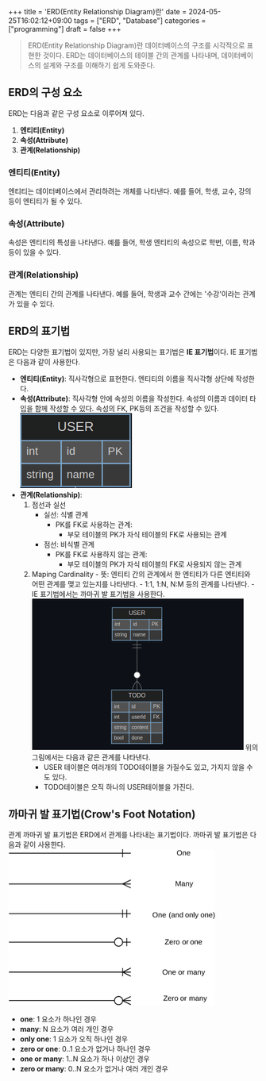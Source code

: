 +++
title = 'ERD(Entity Relationship Diagram)란'
date = 2024-05-25T16:02:12+09:00
tags = ["ERD", "Database"]
categories = ["programming"]
draft = false
+++

> ERD(Entity Relationship Diagram)란 데이터베이스의 구조를 시각적으로 표현한 것이다. ERD는 데이터베이스의 테이블 간의 관계를 나타내며, 데이터베이스의 설계와 구조를 이해하기 쉽게 도와준다.

## ERD의 구성 요소

ERD는 다음과 같은 구성 요소로 이루어져 있다.

1. **엔티티(Entity)**
2. **속성(Attribute)**
3. **관계(Relationship)**

### 엔티티(Entity)

엔티티는 데이터베이스에서 관리하려는 개체를 나타낸다. 예를 들어, 학생, 교수, 강의 등이 엔티티가 될 수 있다.

### 속성(Attribute)

속성은 엔티티의 특성을 나타낸다. 예를 들어, 학생 엔티티의 속성으로 학번, 이름, 학과 등이 있을 수 있다.

### 관계(Relationship)

관계는 엔티티 간의 관계를 나타낸다. 예를 들어, 학생과 교수 간에는 '수강'이라는 관계가 있을 수 있다.

## ERD의 표기법

ERD는 다양한 표기법이 있지만, 가장 널리 사용되는 표기법은 **IE 표기법**이다. IE 표기법은 다음과 같이 사용한다.

-   **엔티티(Entity)**: 직사각형으로 표현한다. 엔티티의 이름을 직사각형 상단에 작성한다.
-   **속성(Attribute)**: 직사각형 안에 속성의 이름을 작성한다. 속성의 이름과 데이터 타입을 함께 작성할 수 있다. 속성의 FK, PK등의 조건을
    작성할 수 있다.
    ![Entity](image-1.png)
-   **관계(Relationship)**:
    1. 점선과 실선
        - 실선: 식별 관계
            - PK를 FK로 사용하는 관계:
                - 부모 테이블의 PK가 자식 테이블의 FK로 사용되는 관계
        - 점선: 비식별 관계
            - PK를 FK로 사용하지 않는 관계:
                - 부모 테이블의 PK가 자식 테이블의 FK로 사용되지 않는 관계
    2. Maping Cardinality - 뜻: 엔티티 간의 관계에서 한 엔티티가 다른 엔티티와 어떤 관계를 맺고 있는지를 나타낸다. - 1:1, 1:N, N:M 등의 관계를 나타낸다. - IE 표기법에서는 까마귀 발 표기법을 사용한다.
       ![erd](image-3.png)
       위의 그림에서는 다음과 같은 관계를 나타낸다.
        - USER 테이블은 여러개의 TODO테이블을 가질수도 있고, 가지지 않을 수도 있다.
        - TODO테이블은 오직 하나의 USER테이블을 가진다.

## 까마귀 발 표기법(Crow's Foot Notation)

관계
까마귀 발 표기법은 ERD에서 관계를 나타내는 표기법이다. 까마귀 발 표기법은 다음과 같이 사용한다.
![까마귀 발](image.png)

-   **one**: 1 요소가 하나인 경우
-   **many**: N 요소가 여러 개인 경우
-   **only one**: 1 요소가 오직 하나인 경우
-   **zero or one**: 0..1 요소가 없거나 하나인 경우
-   **one or many**: 1..N 요소가 하나 이상인 경우
-   **zero or many**: 0..N 요소가 없거나 여러 개인 경우
